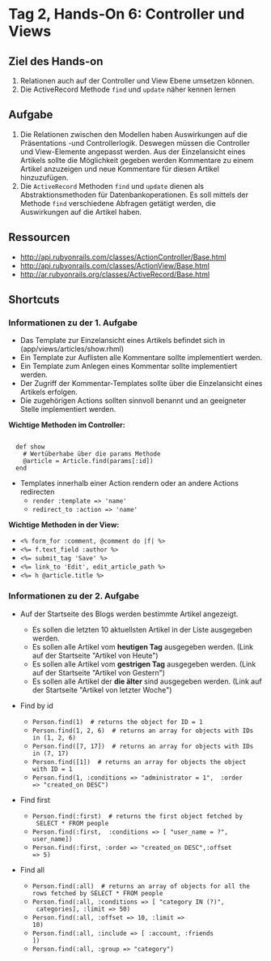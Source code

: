 # Tag 2, Hands-On 6: Controller und Views

## Ziel des Hands-on

1. Relationen auch auf der Controller und View Ebene umsetzen können.
2. Die ActiveRecord Methode <code>find</code> und <code>update</code> näher kennen lernen

## Aufgabe

1. Die Relationen zwischen den Modellen haben Auswirkungen auf die Präsentations -und Controllerlogik. Deswegen müssen die Controller und View-Elemente angepasst werden. Aus der Einzelansicht eines Artikels sollte die Möglichkeit gegeben werden Kommentare zu einem Artikel anzuzeigen und neue Kommentare für diesen Artikel hinzuzufügen.
2. Die <code>ActiveRecord</code> Methoden <code>find</code> und <code>update</code> dienen als Abstraktionsmethoden für Datenbankoperationen. Es soll mittels der Methode <code>find</code> verschiedene Abfragen getätigt werden, die Auswirkungen auf die Artikel haben.

## Ressourcen

* http://api.rubyonrails.com/classes/ActionController/Base.html
* http://api.rubyonrails.com/classes/ActionView/Base.html
* http://ar.rubyonrails.org/classes/ActiveRecord/Base.html

## Shortcuts

### Informationen zu der 1. Aufgabe

* Das Template zur Einzelansicht eines Artikels befindet sich in (app/views/articles/show.rhml)
* Ein Template zur Auflisten alle Kommentare sollte implementiert werden.
* Ein Template zum Anlegen eines Kommentar sollte implementiert werden.
* Der Zugriff der Kommentar-Templates sollte über die Einzelansicht eines Artikels erfolgen.
* Die zugehörigen Actions sollten sinnvoll benannt und an geeigneter Stelle implementiert werden.

**Wichtige Methoden im Controller:**

  <pre><code>
  def show
    # Wertüberhabe über die params Methode
    @article = Article.find(params[:id])
  end</code></pre>

* Templates innerhalb einer Action rendern oder an andere Actions redirecten
  * <code>render :template => 'name'</code>
  * <code>redirect_to :action => 'name'</code>

**Wichtige Methoden in der View:**

* <code><% form_for :comment, @comment do |f| %></code>
* <code><%= f.text_field :author %></code>
* <code><%= submit_tag 'Save' %></code>
* <code><%= link_to 'Edit', edit_article_path %></code>
* <code><%= h @article.title %></code>

### Informationen zu der 2. Aufgabe

* Auf der Startseite des Blogs werden bestimmte Artikel angezeigt. 
  * Es sollen die letzten 10 aktuellsten Artikel in der Liste ausgegeben werden.  
  * Es sollen alle Artikel vom **heutigen Tag** ausgegeben werden. (Link auf der Startseite "Artikel von Heute")
  * Es sollen alle Artikel vom **gestrigen Tag** ausgegeben werden. (Link auf der Startseite "Artikel von Gestern")
  * Es sollen alle Artikel der **die älter** sind ausgegeben werden. (Link auf der Startseite "Artikel von letzter Woche")
  
* Find by id
  * <code>Person.find(1)        # returns the object for ID = 1</code>
  * <code>Person.find(1, 2, 6)  # returns an array for objects with IDs in (1, 2, 6)</code>
  * <code>Person.find([7, 17])  # returns an array for objects with IDs in (7, 17)</code>
  * <code>Person.find([1])      # returns an array for objects the object with ID = 1</code>
  * <code>Person.find(1, :conditions => "administrator = 1",  :order => "created_on DESC")</code>
* Find first
  * <code>Person.find(:first)  # returns the first object fetched by  SELECT * FROM people</code>
  * <code>Person.find(:first,  :conditions => [ "user_name = ?", user_name])</code>
  * <code>Person.find(:first, :order => "created_on DESC",:offset => 5) </code>
* Find all
  * <code>Person.find(:all)  # returns an array of objects for all the rows fetched by SELECT * FROM people</code>
  * <code>Person.find(:all, :conditions => [ "category IN (?)",  categories], :limit => 50)</code>
  * <code>Person.find(:all, :offset => 10, :limit => 10)</code>
  * <code>Person.find(:all, :include => [ :account, :friends ])</code>
  * <code>Person.find(:all, :group => "category")</code>